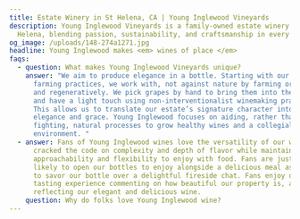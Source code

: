```yaml
---
title: Estate Winery in St Helena, CA | Young Inglewood Vineyards
description: Young Inglewood Vineyards is a family-owned estate winery in St.
  Helena, blending passion, sustainability, and craftsmanship in every bottle.
og_image: /uploads/148-274a1271.jpg
headline: Young Inglewood makes <em> wines of place </em>
faqs:
  - question: What makes Young Inglewood Vineyards unique?
    answer: "We aim to produce elegance in a bottle. Starting with our sustainable
      farming practices, we work with, not against nature by farming organically
      and regeneratively. We pick grapes by hand to bring them into the winery
      and have a light touch using non-interventionalist winemaking practices.
      This allows us to translate our estate’s signature character into wines of
      elegance and grace. Young Inglewood focuses on aiding, rather than
      fighting, natural processes to grow healthy wines and a collegial
      environment. "
  - answer: Fans of Young Inglewood wines love the versatility of our wines. We have
      cracked the code on complexity and depth of flavor while maintaining its
      approachability and flexibility to enjoy with food. Fans are just as
      likely to open our bottles to enjoy alongside a delicious meal as they are
      to savor our bottle over a delightful fireside chat. Fans enjoy our estate
      tasting experience commenting on how beautiful our property is, aptly
      reflecting our elegant and delicious wine.
    question: Why do folks love Young Inglewood wine?
---
```

